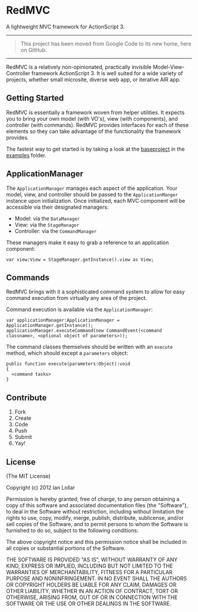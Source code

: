 # RedMVC

A lightweight MVC framework for ActionScript 3.

-----------------------------------------------

> This project has been moved from Google Code to its new home, here on GitHub.

-----------------------------------------------

RedMVC is a relatively non-opinionated, practically invisible Model-View-Controller framework ActionScript 3. It is well suited for a wide variety of projects, whether small microsite, diverse web app, or iterative AIR app.

## Getting Started

RedMVC is essentially a framework woven from helper utilities. It expects you to bring your own model (with VO's), view (with components), and controller (with commands). RedMVC provides interfaces for each of these elements so they can take advantage of the functionality the framework provides.

The fastest way to get started is by taking a look at the [baseproject](https://github.com/redhotvengeance/redmvc/tree/master/examples/baseproject) in the [examples](https://github.com/redhotvengeance/redmvc/tree/master/examples) folder.

## ApplicationManager

The `ApplicationManager` manages each aspect of the application. Your model, view, and controller should be passed to the `ApplicationManger` instance upon initialization. Once initialized, each MVC component will be accessible via their designated managers:

- Model: via the `DataManager`
- View: via the `StageManager`
- Controller: via the `CommandManager`

These managers make it easy to grab a reference to an application component:

```as3
var view:View = StageManager.getInstance().view as View;
```

## Commands

RedMVC brings with it a sophisticated command system to allow for easy command execution from virtually any area of the project.

Command execution is available via the `ApplicationManager`:

```as3
var applicationManager:ApplicationManager = ApplicationManager.getInstance();
applicationManager.executeCommand(new CommandEvent(<command classname>, <optional object of parameters>));
```

The command classes themselves should be written with an `execute` method, which should except a `parameters` object:

```as3
public function execute(parameters:Object):void
{
  <command tasks>
}
```

## Contribute

1. Fork
2. Create
3. Code
4. Push
5. Submit
6. Yay!

## License

(The MIT License)

Copyright (c) 2012 Ian Lollar

Permission is hereby granted, free of charge, to any person obtaining a copy of this software and associated documentation files (the "Software"), to deal in the Software without restriction, including without limitation the rights to use, copy, modify, merge, publish, distribute, sublicense, and/or sell copies of the Software, and to permit persons to whom the Software is furnished to do so, subject to the following conditions:

The above copyright notice and this permission notice shall be included in all copies or substantial portions of the Software.

THE SOFTWARE IS PROVIDED "AS IS", WITHOUT WARRANTY OF ANY KIND, EXPRESS OR IMPLIED, INCLUDING BUT NOT LIMITED TO THE WARRANTIES OF MERCHANTABILITY, FITNESS FOR A PARTICULAR PURPOSE AND NONINFRINGEMENT. IN NO EVENT SHALL THE AUTHORS OR COPYRIGHT HOLDERS BE LIABLE FOR ANY CLAIM, DAMAGES OR OTHER LIABILITY, WHETHER IN AN ACTION OF CONTRACT, TORT OR OTHERWISE, ARISING FROM, OUT OF OR IN CONNECTION WITH THE SOFTWARE OR THE USE OR OTHER DEALINGS IN THE SOFTWARE.
